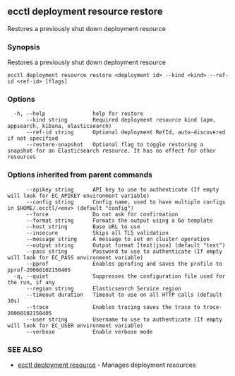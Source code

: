 ## ecctl deployment resource restore

Restores a previously shut down deployment resource

### Synopsis

Restores a previously shut down deployment resource

```
ecctl deployment resource restore <deployment id> --kind <kind> --ref-id <ref-id> [flags]
```

### Options

```
  -h, --help               help for restore
      --kind string        Required deployment resource kind (apm, appsearch, kibana, elasticsearch)
      --ref-id string      Optional deployment RefId, auto-discovered if not specified
      --restore-snapshot   Optional flag to toggle restoring a snapshot for an Elasticsearch resource. It has no effect for other resources
```

### Options inherited from parent commands

```
      --apikey string      API key to use to authenticate (If empty will look for EC_APIKEY environment variable)
      --config string      Config name, used to have multiple configs in $HOME/.ecctl/<env> (default "config")
      --force              Do not ask for confirmation
      --format string      Formats the output using a Go template
      --host string        Base URL to use
      --insecure           Skips all TLS validation
      --message string     A message to set on cluster operation
      --output string      Output format [text|json] (default "text")
      --pass string        Password to use to authenticate (If empty will look for EC_PASS environment variable)
      --pprof              Enables pprofing and saves the profile to pprof-20060102150405
  -q, --quiet              Suppresses the configuration file used for the run, if any
      --region string      Elasticsearch Service region
      --timeout duration   Timeout to use on all HTTP calls (default 30s)
      --trace              Enables tracing saves the trace to trace-20060102150405
      --user string        Username to use to authenticate (If empty will look for EC_USER environment variable)
      --verbose            Enable verbose mode
```

### SEE ALSO

* [ecctl deployment resource](ecctl_deployment_resource.md)	 - Manages deployment resources

